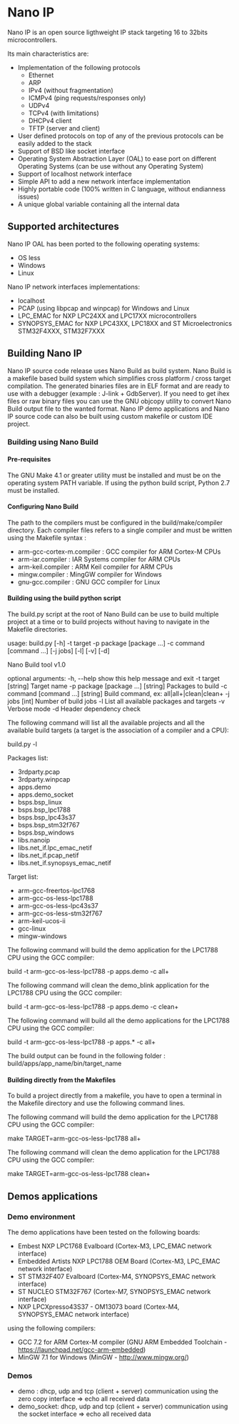 # Nano IP
Nano IP is an open source ligthweight IP stack targeting 16 to 32bits microcontrollers.

Its main characteristics are:

* Implementation of the following protocols
  * Ethernet
  * ARP
  * IPv4 (without fragmentation)
  * ICMPv4 (ping requests/responses only)
  * UDPv4
  * TCPv4 (with limitations)
  * DHCPv4 client
  * TFTP (server and client)
* User defined protocols on top of any of the previous protocols can be easily added to the stack
* Support of BSD like socket interface
* Operating System Abstraction Layer (OAL) to ease port on different Operating Systems (can be use without any Operating System)
* Support of localhost network interface
* Simple API to add a new network interface implementation
* Highly portable code (100% written in C language, without endianness issues)
* A unique global variable containing all the internal data

## Supported architectures

Nano IP OAL has been ported to the following operating systems:

* OS less
* Windows
* Linux

Nano IP network interfaces implementations:

* localhost
* PCAP (using libpcap and winpcap) for Windows and Linux
* LPC_EMAC for NXP LPC24XX and LPC17XX microcontrollers
* SYNOPSYS_EMAC for NXP LPC43XX, LPC18XX and ST Microelectronics STM32F4XXX, STM32F7XXX

## Building Nano IP

Nano IP source code release uses Nano Build as build system.
Nano Build is a makefile based build system which simplifies cross platform / cross target compilation.
The generated binaries files are in ELF format and are ready to use with a debugger (example : J-link + GdbServer).
If you need to get ihex files or raw binary files you can use the GNU objcopy utility to convert Nano Build output file to the wanted format.
Nano IP demo applications and Nano IP source code can also be built using custom makefile or custom IDE project.

### Building using Nano Build

#### Pre-requisites

The GNU Make 4.1 or greater utility must be installed and must be on the operating system PATH variable.
If using the python build script, Python 2.7 must be installed.

#### Configuring Nano Build

The path to the compilers must be configured in the build/make/compiler directory.
Each compiler files refers to a single compiler and must be written using the Makefile syntax :

* arm-gcc-cortex-m.compiler : GCC compiler for ARM Cortex-M CPUs
* arm-iar.compiler : IAR Systems compiler for ARM CPUs
* arm-keil.compiler : ARM Keil compiler for ARM CPUs
* mingw.compiler : MingGW compiler for Windows
* gnu-gcc.compiler : GNU GCC compiler for Linux

#### Building using the build python script

The build.py script at the root of Nano Build can be use to build multiple project at a time or to build projects without having to navigate in the Makefile directories.


usage: build.py [-h] -t target -p package [package ...] -c command
                [command ...] [-j jobs] [-l] [-v] [-d]

Nano Build tool v1.0

optional arguments:
  -h, --help            show this help message and exit
  -t target             [string] Target name
  -p package [package ...]
                        [string] Packages to build
  -c command [command ...]
                        [string] Build command, ex: all|all+|clean|clean+
  -j jobs               [int] Number of build jobs
  -l                    List all available packages and targets
  -v                    Verbose mode
  -d                    Header dependency check




The following command will list all the available projects and all the available build targets (a target is the association of a compiler and a CPU):

build.py -l

Packages list:
 - 3rdparty.pcap
 - 3rdparty.winpcap
 - apps.demo
 - apps.demo_socket
 - bsps.bsp_linux
 - bsps.bsp_lpc1788
 - bsps.bsp_lpc43s37
 - bsps.bsp_stm32f767
 - bsps.bsp_windows
 - libs.nanoip
 - libs.net_if.lpc_emac_netif
 - libs.net_if.pcap_netif
 - libs.net_if.synopsys_emac_netif

Target list:
 - arm-gcc-freertos-lpc1768
 - arm-gcc-os-less-lpc1788
 - arm-gcc-os-less-lpc43s37
 - arm-gcc-os-less-stm32f767
 - arm-keil-ucos-ii
 - gcc-linux
 - mingw-windows
 
 
 The following command will build the demo application for the LPC1788 CPU using the GCC compiler:

build -t arm-gcc-os-less-lpc1788 -p apps.demo -c all+

The following command will clean the demo_blink application for the LPC1788 CPU using the GCC compiler:

build -t arm-gcc-os-less-lpc1788 -p apps.demo -c clean+

The following command will build all the demo applications for the LPC1788 CPU using the GCC compiler:
 
build -t arm-gcc-os-less-lpc1788 -p apps.* -c all+


The build output can be found in the following folder : build/apps/app_name/bin/target_name

#### Building directly from the Makefiles

To build a project directly from a makefile, you have to open a terminal in the Makefile directory and use the following command lines.

The following command will build the demo application for the LPC1788 CPU using the GCC compiler:

make TARGET=arm-gcc-os-less-lpc1788 all+

The following command will clean the demo application for the LPC1788 CPU using the GCC compiler:

make TARGET=arm-gcc-os-less-lpc1788 clean+

## Demos applications

### Demo environment

The demo applications have been tested on the following boards:

* Embest NXP LPC1768 Evalboard (Cortex-M3, LPC_EMAC network interface)
* Embedded Artists NXP LPC1788 OEM Board (Cortex-M3, LPC_EMAC network interface)
* ST STM32F407 Evalboard (Cortex-M4, SYNOPSYS_EMAC network interface)
* ST NUCLEO STM32F767 (Cortex-M7, SYNOPSYS_EMAC network interface)
* NXP LPCXpresso43S37 - OM13073 board (Cortex-M4, SYNOPSYS_EMAC network interface)

using the following compilers:

* GCC 7.2 for ARM Cortex-M compiler (GNU ARM Embedded Toolchain - https://launchpad.net/gcc-arm-embedded)
* MinGW 7.1 for Windows (MinGW - http://www.mingw.org/)

### Demos

* demo : dhcp, udp and tcp (client + server) communication using the zero copy interface => echo all received data
* demo_socket: dhcp, udp and tcp (client + server) communication using the socket interface => echo all received data
